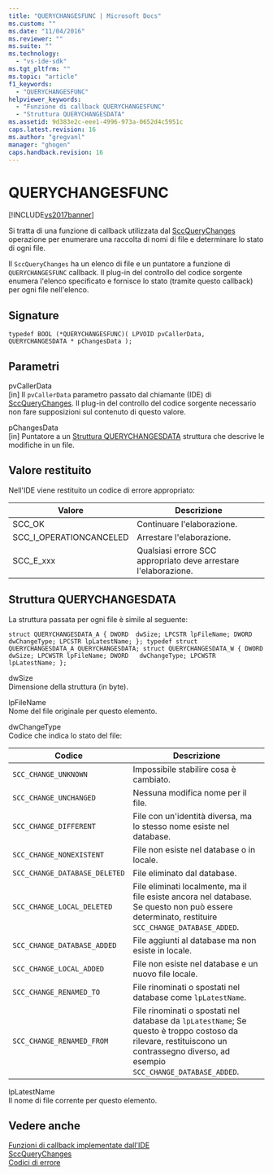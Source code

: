 ```yaml
---
title: "QUERYCHANGESFUNC | Microsoft Docs"
ms.custom: ""
ms.date: "11/04/2016"
ms.reviewer: ""
ms.suite: ""
ms.technology: 
  - "vs-ide-sdk"
ms.tgt_pltfrm: ""
ms.topic: "article"
f1_keywords: 
  - "QUERYCHANGESFUNC"
helpviewer_keywords: 
  - "Funzione di callback QUERYCHANGESFUNC"
  - "Struttura QUERYCHANGESDATA"
ms.assetid: 9d383e2c-eee1-4996-973a-0652d4c5951c
caps.latest.revision: 16
ms.author: "gregvanl"
manager: "ghogen"
caps.handback.revision: 16
---
```

# QUERYCHANGESFUNC
[!INCLUDE[vs2017banner](../code-quality/includes/vs2017banner.md)]

Si tratta di una funzione di callback utilizzata dal [SccQueryChanges](../extensibility/sccquerychanges-function.md) operazione per enumerare una raccolta di nomi di file e determinare lo stato di ogni file.  
  
 Il `SccQueryChanges` ha un elenco di file e un puntatore a funzione di `QUERYCHANGESFUNC` callback. Il plug\-in del controllo del codice sorgente enumera l'elenco specificato e fornisce lo stato \(tramite questo callback\) per ogni file nell'elenco.  
  
## Signature  
  
```cpp#  
typedef BOOL (*QUERYCHANGESFUNC)( LPVOID pvCallerData, QUERYCHANGESDATA * pChangesData );  
```  
  
## Parametri  
 pvCallerData  
 \[in\] Il `pvCallerData` parametro passato dal chiamante \(IDE\) di [SccQueryChanges](../extensibility/sccquerychanges-function.md). Il plug\-in del controllo del codice sorgente necessario non fare supposizioni sul contenuto di questo valore.  
  
 pChangesData  
 \[in\] Puntatore a un [Struttura QUERYCHANGESDATA](#LinkQUERYCHANGESDATA) struttura che descrive le modifiche in un file.  
  
## Valore restituito  
 Nell'IDE viene restituito un codice di errore appropriato:  
  
|Valore|Descrizione|  
|------------|-----------------|  
|SCC\_OK|Continuare l'elaborazione.|  
|SCC\_I\_OPERATIONCANCELED|Arrestare l'elaborazione.|  
|SCC\_E\_xxx|Qualsiasi errore SCC appropriato deve arrestare l'elaborazione.|  
  
##  <a name="LinkQUERYCHANGESDATA"></a> Struttura QUERYCHANGESDATA  
 La struttura passata per ogni file è simile al seguente:  
  
```cpp#  
struct QUERYCHANGESDATA_A { DWORD  dwSize; LPCSTR lpFileName; DWORD  dwChangeType; LPCSTR lpLatestName; }; typedef struct QUERYCHANGESDATA_A QUERYCHANGESDATA; struct QUERYCHANGESDATA_W { DWORD   dwSize; LPCWSTR lpFileName; DWORD   dwChangeType; LPCWSTR lpLatestName; };  
```  
  
 dwSize  
 Dimensione della struttura \(in byte\).  
  
 lpFileName  
 Nome del file originale per questo elemento.  
  
 dwChangeType  
 Codice che indica lo stato del file:  
  
|Codice|Descrizione|  
|------------|-----------------|  
|`SCC_CHANGE_UNKNOWN`|Impossibile stabilire cosa è cambiato.|  
|`SCC_CHANGE_UNCHANGED`|Nessuna modifica nome per il file.|  
|`SCC_CHANGE_DIFFERENT`|File con un'identità diversa, ma lo stesso nome esiste nel database.|  
|`SCC_CHANGE_NONEXISTENT`|File non esiste nel database o in locale.|  
|`SCC_CHANGE_DATABASE_DELETED`|File eliminato dal database.|  
|`SCC_CHANGE_LOCAL_DELETED`|File eliminati localmente, ma il file esiste ancora nel database. Se questo non può essere determinato, restituire `SCC_CHANGE_DATABASE_ADDED`.|  
|`SCC_CHANGE_DATABASE_ADDED`|File aggiunti al database ma non esiste in locale.|  
|`SCC_CHANGE_LOCAL_ADDED`|File non esiste nel database e un nuovo file locale.|  
|`SCC_CHANGE_RENAMED_TO`|File rinominati o spostati nel database come `lpLatestName`.|  
|`SCC_CHANGE_RENAMED_FROM`|File rinominati o spostati nel database da `lpLatestName`; Se questo è troppo costoso da rilevare, restituiscono un contrassegno diverso, ad esempio `SCC_CHANGE_DATABASE_ADDED`.|  
  
 lpLatestName  
 Il nome di file corrente per questo elemento.  
  
## Vedere anche  
 [Funzioni di callback implementate dall'IDE](../extensibility/callback-functions-implemented-by-the-ide.md)   
 [SccQueryChanges](../extensibility/sccquerychanges-function.md)   
 [Codici di errore](../extensibility/error-codes.md)